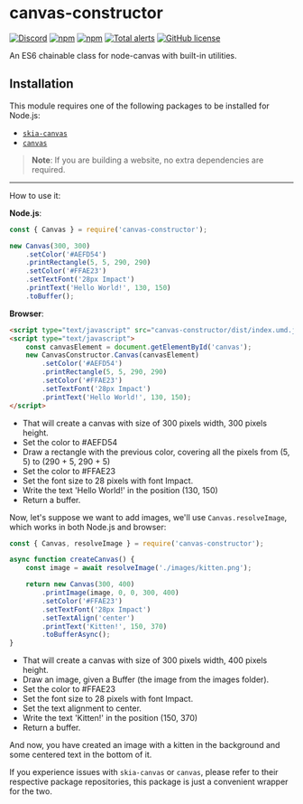 # canvas-constructor

[![Discord](https://discordapp.com/api/guilds/437335547711848458/embed.png)](https://discord.gg/taNgb9d)
[![npm](https://img.shields.io/npm/v/canvas-constructor.svg?maxAge=3600)](https://www.npmjs.com/package/canvas-constructor)
[![npm](https://img.shields.io/npm/dt/canvas-constructor.svg?maxAge=3600)](https://www.npmjs.com/package/canvas-constructor)
[![Total alerts](https://img.shields.io/lgtm/alerts/g/kyranet/canvas-constructor.svg?logo=lgtm&logoWidth=18)](https://lgtm.com/projects/g/kyranet/canvas-constructor/alerts/)
[![GitHub license](https://img.shields.io/badge/license-MIT-blue.svg)](https://raw.githubusercontent.com/kyranet/canvas-constructor/master/LICENSE)

An ES6 chainable class for node-canvas with built-in utilities.

## Installation

This module requires one of the following packages to be installed for Node.js:

-   [`skia-canvas`](https://www.npmjs.com/package/skia-canvas)
-   [`canvas`](https://www.npmjs.com/package/canvas)

> **Note**: If you are building a website, no extra dependencies are required.

---

How to use it:

**Node.js**:

```js
const { Canvas } = require('canvas-constructor');

new Canvas(300, 300)
	.setColor('#AEFD54')
	.printRectangle(5, 5, 290, 290)
	.setColor('#FFAE23')
	.setTextFont('28px Impact')
	.printText('Hello World!', 130, 150)
	.toBuffer();
```

**Browser**:

```html
<script type="text/javascript" src="canvas-constructor/dist/index.umd.js"></script>
<script type="text/javascript">
	const canvasElement = document.getElementById('canvas');
	new CanvasConstructor.Canvas(canvasElement)
		.setColor('#AEFD54')
		.printRectangle(5, 5, 290, 290)
		.setColor('#FFAE23')
		.setTextFont('28px Impact')
		.printText('Hello World!', 130, 150);
</script>
```

-   That will create a canvas with size of 300 pixels width, 300 pixels height.
-   Set the color to #AEFD54
-   Draw a rectangle with the previous color, covering all the pixels from (5, 5) to (290 + 5, 290 + 5)
-   Set the color to #FFAE23
-   Set the font size to 28 pixels with font Impact.
-   Write the text 'Hello World!' in the position (130, 150)
-   Return a buffer.

Now, let's suppose we want to add images, we'll use `Canvas.resolveImage`, which works in both Node.js and browser:

```js
const { Canvas, resolveImage } = require('canvas-constructor');

async function createCanvas() {
	const image = await resolveImage('./images/kitten.png');

	return new Canvas(300, 400)
		.printImage(image, 0, 0, 300, 400)
		.setColor('#FFAE23')
		.setTextFont('28px Impact')
		.setTextAlign('center')
		.printText('Kitten!', 150, 370)
		.toBufferAsync();
}
```

-   That will create a canvas with size of 300 pixels width, 400 pixels height.
-   Draw an image, given a Buffer (the image from the images folder).
-   Set the color to #FFAE23
-   Set the font size to 28 pixels with font Impact.
-   Set the text alignment to center.
-   Write the text 'Kitten!' in the position (150, 370)
-   Return a buffer.

And now, you have created an image with a kitten in the background and some centered text in the bottom of it.

If you experience issues with `skia-canvas` or `canvas`, please refer to their respective package repositories, this
package is just a convenient wrapper for the two.
